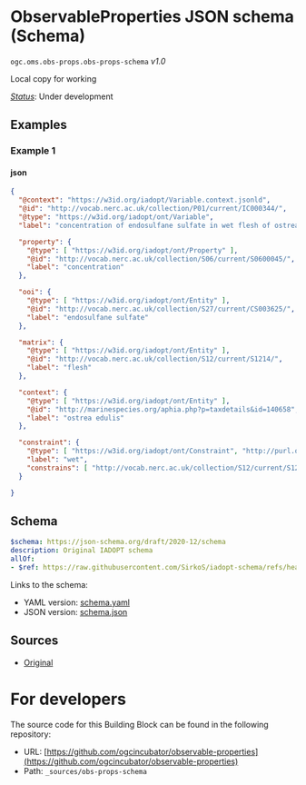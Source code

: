 
# ObservableProperties JSON schema (Schema)

`ogc.oms.obs-props.obs-props-schema` *v1.0*

Local copy for working

[*Status*](http://www.opengis.net/def/status): Under development

## Examples

### Example 1
#### json
```json
{
  "@context": "https://w3id.org/iadopt/Variable.context.jsonld",
  "@id": "http://vocab.nerc.ac.uk/collection/P01/current/IC000344/",
  "@type": "https://w3id.org/iadopt/ont/Variable",
  "label": "concentration of endosulfane sulfate in wet flesh of ostrea edulis",

  "property": {
    "@type": [ "https://w3id.org/iadopt/ont/Property" ],
    "@id": "http://vocab.nerc.ac.uk/collection/S06/current/S0600045/",
    "label": "concentration"
  },

  "ooi": {
    "@type": [ "https://w3id.org/iadopt/ont/Entity" ],
    "@id": "http://vocab.nerc.ac.uk/collection/S27/current/CS003625/",
    "label": "endosulfane sulfate"
  },

  "matrix": {
    "@type": [ "https://w3id.org/iadopt/ont/Entity" ],
    "@id": "http://vocab.nerc.ac.uk/collection/S12/current/S1214/",
    "label": "flesh"
  },

  "context": {
    "@type": [ "https://w3id.org/iadopt/ont/Entity" ],
    "@id": "http://marinespecies.org/aphia.php?p=taxdetails&id=140658",
    "label": "ostrea edulis"
  },

  "constraint": {
    "@type": [ "https://w3id.org/iadopt/ont/Constraint", "http://purl.obolibrary.org/obo/PATO_0001823" ],
    "label": "wet",
    "constrains": [ "http://vocab.nerc.ac.uk/collection/S12/current/S1214/" ]
  }

}
```

## Schema

```yaml
$schema: https://json-schema.org/draft/2020-12/schema
description: Original IADOPT schema
allOf:
- $ref: https://raw.githubusercontent.com/SirkoS/iadopt-schema/refs/heads/main/json/Variable.schema.json

```

Links to the schema:

* YAML version: [schema.yaml](https://raw.githubusercontent.com/ogcincubator/observable-properties/undefined/build/annotated/oms/obs-props/obs-props-schema/schema.json)
* JSON version: [schema.json](https://raw.githubusercontent.com/ogcincubator/observable-properties/undefined/build/annotated/oms/obs-props/obs-props-schema/schema.yaml)

## Sources

* [Original](https://github.com/SirkoS/iadopt-schema/blob/main/json/)

# For developers

The source code for this Building Block can be found in the following repository:

* URL: [https://github.com/ogcincubator/observable-properties](https://github.com/ogcincubator/observable-properties)
* Path: `_sources/obs-props-schema`

